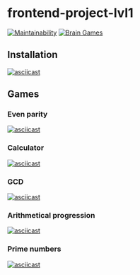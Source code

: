 # frontend-project-lvl1

[![Maintainability](https://api.codeclimate.com/v1/badges/a99a88d28ad37a79dbf6/maintainability)](https://codeclimate.com/github/codeclimate/codeclimate/maintainability)
[![Brain Games](https://github.com/foggylight/frontend-project-lvl1/workflows/Brain%20Games/badge.svg)](https://github.com/foggylight/frontend-project-lvl1/actions)

## Installation

[![asciicast](https://asciinema.org/a/H0cpMqXPnQ2sRgaZnZTXLyDwZ.svg)](https://asciinema.org/a/H0cpMqXPnQ2sRgaZnZTXLyDwZ)

## Games
### Even parity

[![asciicast](https://asciinema.org/a/FVQVbyzIzVFA6R2H97WFtWSNn.svg)](https://asciinema.org/a/FVQVbyzIzVFA6R2H97WFtWSNn)

### Calculator

[![asciicast](https://asciinema.org/a/bp0KgX5Z1WGNiSADBttBA6eW3.svg)](https://asciinema.org/a/bp0KgX5Z1WGNiSADBttBA6eW3)

### GCD

[![asciicast](https://asciinema.org/a/O6P2I6RThylXDeVyPFJPKcTR2.svg)](https://asciinema.org/a/O6P2I6RThylXDeVyPFJPKcTR2)

### Arithmetical progression

[![asciicast](https://asciinema.org/a/EzedRGCOuSWPVGwBwuYUynbpX.svg)](https://asciinema.org/a/EzedRGCOuSWPVGwBwuYUynbpX)

### Prime numbers

[![asciicast](https://asciinema.org/a/lH2SniU52IQ4ffepdreMJKpaI.svg)](https://asciinema.org/a/lH2SniU52IQ4ffepdreMJKpaI)
